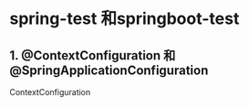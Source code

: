 # spring-test 和springboot-test

## 1. @ContextConfiguration 和 @SpringApplicationConfiguration

ContextConfiguration 

